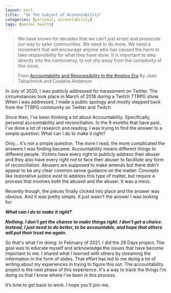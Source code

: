 ```yaml
---
layout: post
title:  "On The Subject of Accountability"
categories: [personal, accountability]
tags: [mental health]
---
```


> We have known for decades that we can’t just arrest and prosecute our
> way to safer communities. We need to do more. We need a movement that
> will encourage anyone who has caused the harm to take responsibility
> for what they have done. It is important to step directly into the
> controversy, to not shy away from the complexity of this issue.
>
>From [Accountability and Responsibility in the #metoo Era](https://voicemalemagazine.org/accountability-and-responsibility-in-the-metoo-era/_)
> By Joan Tabachnick and Cordelia Anderson

In July of 2020, I was publicly addressed for harassment on Twitter. The circumstances took place in March of 2018 during a Twitch TTRPG show.  When I was addressed, I made a public apology and mostly stepped back from the TTRPG community on Twitter and Twitch.

Since then, I've been thinking a lot about Accountability. Specifically, personal accountability and reconciliation. In the 9 months that have past, I've done a lot of research and reading. I was trying to find the answer to a simple question: What can I do to make it right?

Only... it's not a simple question. The more I read, the more complicated the answers I was finding became.  Accountability means different things to different people. Victims have every right to publicly address their abuser and they also have every right not to face their abuser to facilitate any form of reconciliation. Abusers are supposed to make amends but there didn't appear to be any clear common sense guidance on the matter. Concepts like restorative justice exist to address this type of matter, but require a process that involves both the abused and the abuser. It was a mess.

Recently though, the pieces finally clicked into place and the answer was obvious. And it was pretty simple. It just wasn't the answer I was looking for:

***What can I do to make it right?***

***Nothing. I don't get the chance to make things right. I don't get a choice. Instead, I just need to do better, to be accountable, and hope that others will put their trust me again.***

So that's what I'm doing. In February of 2021, I did the 28 Days project. The goal was to educate myself and acknowledge the issues that have become important to me. I shared what I learned with others by streaming the information in the form of slides. That effort has led to me doing a lot of writing about my experiences in trying to figure this out. The accountability project is the next phase of this experience. It's a way to track the things I'm doing so that I know where I've been in this process.

It’s time to get back to work. I hope you’ll join me.
